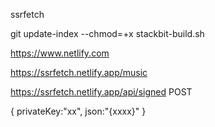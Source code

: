 ssrfetch

git update-index --chmod=+x stackbit-build.sh




https://www.netlify.com


https://ssrfetch.netlify.app/music


https://ssrfetch.netlify.app/api/signed POST


{
 privateKey:"xx",
 json:"{xxxx}"
}
